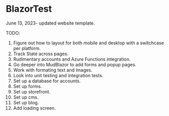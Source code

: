 # BlazorTest

June 13, 2023- updated website template. 

TODO:
1. Figure out how to layout for both mobile and desktop with a switchcase per platform.
2. Track State across pages.
3. Rudimentary accounts and Azure Functions integration.
4. Go deeper into MudBlazor to add forms and popup pages.
5. Work with formating text and images. 
6. Look into unit testing and integration tests.
7. Set up a database for accounts.
8. Set up forms. 
9. Set up storefront.
10. Set up cms.
11. Set up blog.
12. Add loading screen.
